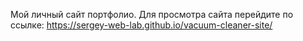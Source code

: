 Мой личный сайт портфолио. 
Для просмотра сайта перейдите по ссылке: 
https://sergey-web-lab.github.io/vacuum-cleaner-site/
